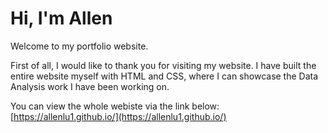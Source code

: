 <h1>Hi, I'm Allen</h1>

<p>Welcome to my portfolio website.

First of all, I would like to thank you for visiting my website.
I have built the entire website myself with HTML and CSS,
where I can showcase the Data Analysis work I have been working on.</p>


You can view the whole webiste via the link below:
<br>[https://allenlu1.github.io/](https://allenlu1.github.io/)
